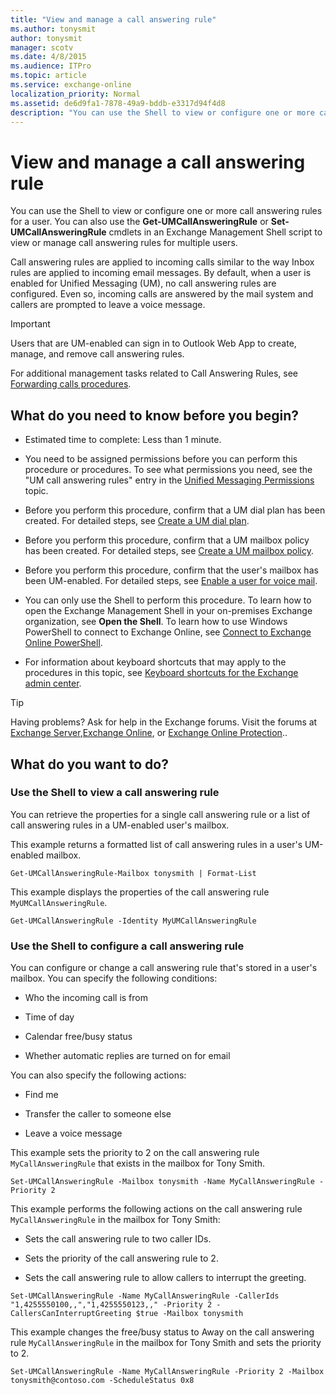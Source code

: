 ```yaml
---
title: "View and manage a call answering rule"
ms.author: tonysmit
author: tonysmit
manager: scotv
ms.date: 4/8/2015
ms.audience: ITPro
ms.topic: article
ms.service: exchange-online
localization_priority: Normal
ms.assetid: de6d9fa1-7878-49a9-bddb-e3317d94f4d8
description: "You can use the Shell to view or configure one or more call answering rules for a user. You can also use the Get-UMCallAnsweringRule or Set-UMCallAnsweringRule cmdlets in an Exchange Management Shell script to view or manage call answering rules for multiple users."
---
```


# View and manage a call answering rule

You can use the Shell to view or configure one or more call answering rules for a user. You can also use the **Get-UMCallAnsweringRule** or **Set-UMCallAnsweringRule** cmdlets in an Exchange Management Shell script to view or manage call answering rules for multiple users. 
  
Call answering rules are applied to incoming calls similar to the way Inbox rules are applied to incoming email messages. By default, when a user is enabled for Unified Messaging (UM), no call answering rules are configured. Even so, incoming calls are answered by the mail system and callers are prompted to leave a voice message.
  
> [!IMPORTANT]
> Users that are UM-enabled can sign in to Outlook Web App to create, manage, and remove call answering rules. 
  
For additional management tasks related to Call Answering Rules, see [Forwarding calls procedures](forwarding-calls-procedures.md).
  
## What do you need to know before you begin?

- Estimated time to complete: Less than 1 minute.
    
- You need to be assigned permissions before you can perform this procedure or procedures. To see what permissions you need, see the "UM call answering rules" entry in the [Unified Messaging Permissions](http://technet.microsoft.com/library/d326c3bc-8f33-434a-bf02-a83cc26a5498.aspx) topic. 
    
- Before you perform this procedure, confirm that a UM dial plan has been created. For detailed steps, see [Create a UM dial plan](../../voice-mail-unified-messaging/connect-voice-mail-system/create-um-dial-plan.md).
    
- Before you perform this procedure, confirm that a UM mailbox policy has been created. For detailed steps, see [Create a UM mailbox policy](../../voice-mail-unified-messaging/set-up-voice-mail/create-um-mailbox-policy.md).
    
- Before you perform this procedure, confirm that the user's mailbox has been UM-enabled. For detailed steps, see [Enable a user for voice mail](../../voice-mail-unified-messaging/set-up-voice-mail/enable-a-user-for-voice-mail.md).
    
- You can only use the Shell to perform this procedure. To learn how to open the Exchange Management Shell in your on-premises Exchange organization, see **Open the Shell**. To learn how to use Windows PowerShell to connect to Exchange Online, see [Connect to Exchange Online PowerShell](https://go.microsoft.com/fwlink/p/?linkid=396554).
    
- For information about keyboard shortcuts that may apply to the procedures in this topic, see [Keyboard shortcuts for the Exchange admin center](../../accessibility/keyboard-shortcuts-in-admin-center.md).
    
> [!TIP]
> Having problems? Ask for help in the Exchange forums. Visit the forums at [Exchange Server](https://go.microsoft.com/fwlink/p/?linkId=60612),[Exchange Online](https://go.microsoft.com/fwlink/p/?linkId=267542), or [Exchange Online Protection](https://go.microsoft.com/fwlink/p/?linkId=285351).. 
  
## What do you want to do?

### Use the Shell to view a call answering rule

You can retrieve the properties for a single call answering rule or a list of call answering rules in a UM-enabled user's mailbox.
  
This example returns a formatted list of call answering rules in a user's UM-enabled mailbox.
  
```
Get-UMCallAnsweringRule-Mailbox tonysmith | Format-List
```

This example displays the properties of the call answering rule  `MyUMCallAnsweringRule`.
  
```
Get-UMCallAnsweringRule -Identity MyUMCallAnsweringRule
```

### Use the Shell to configure a call answering rule

You can configure or change a call answering rule that's stored in a user's mailbox. You can specify the following conditions:
  
- Who the incoming call is from
    
- Time of day
    
- Calendar free/busy status
    
- Whether automatic replies are turned on for email
    
You can also specify the following actions:
  
- Find me
    
- Transfer the caller to someone else
    
- Leave a voice message
    
This example sets the priority to 2 on the call answering rule  `MyCallAnsweringRule` that exists in the mailbox for Tony Smith. 
  
```
Set-UMCallAnsweringRule -Mailbox tonysmith -Name MyCallAnsweringRule -Priority 2

```

This example performs the following actions on the call answering rule  `MyCallAnsweringRule` in the mailbox for Tony Smith: 
  
- Sets the call answering rule to two caller IDs.
    
- Sets the priority of the call answering rule to 2.
    
- Sets the call answering rule to allow callers to interrupt the greeting.
    
```
Set-UMCallAnsweringRule -Name MyCallAnsweringRule -CallerIds "1,4255550100,,","1,4255550123,," -Priority 2 -CallersCanInterruptGreeting $true -Mailbox tonysmith
```

This example changes the free/busy status to Away on the call answering rule  `MyCallAnsweringRule` in the mailbox for Tony Smith and sets the priority to 2. 
  
```
Set-UMCallAnsweringRule -Name MyCallAnsweringRule -Priority 2 -Mailbox tonysmith@contoso.com -ScheduleStatus 0x8
```



